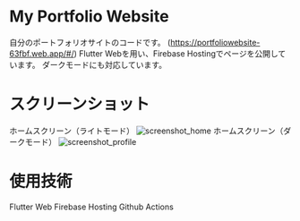 # My Portfolio Website
自分のポートフォリオサイトのコードです。
(<https://portfoliowebsite-63fbf.web.app/#/>)
Flutter Webを用い、Firebase Hostingでページを公開しています。
ダークモードにも対応しています。

# スクリーンショット
ホームスクリーン（ライトモード）
![screenshot_home](https://user-images.githubusercontent.com/65938329/115726104-63983d00-a3bd-11eb-9e16-9bc999a2b0e6.png)
ホームスクリーン（ダークモード）
![screenshot_profile](https://user-images.githubusercontent.com/65938329/115726004-4bc0b900-a3bd-11eb-9b51-b998d2e430ed.png)

# 使用技術
Flutter Web
Firebase Hosting
Github Actions

